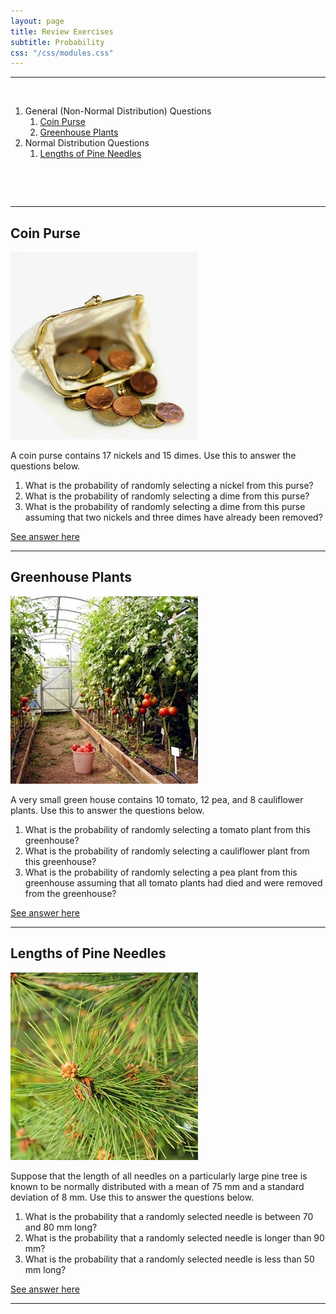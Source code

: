 ```yaml
---
layout: page
title: Review Exercises
subtitle: Probability
css: "/css/modules.css"
---
```


----

&nbsp;

1. General (Non-Normal Distribution) Questions
    1. [Coin Purse](#coin-purse)
    1. [Greenhouse Plants](#greenhouse-plants)
1. Normal Distribution Questions
    1. [Lengths of Pine Needles](#lengths-of-pine-needles)

&nbsp;

&nbsp;

----

## Coin Purse
<img src="zimgs/coin_purse.jpg" alt="Coin Purse" class="img-right">

A coin purse contains 17 nickels and 15 dimes. Use this to answer the questions below.

1. What is the probability of randomly selecting a nickel from this purse?
1. What is the probability of randomly selecting a dime from this purse?
1. What is the probability of randomly selecting a dime from this purse assuming that two nickels and three dimes have already been removed?

[See answer here](zRevExAns/Probability.html#coin-purse)

----

## Greenhouse Plants
<img src="zimgs/greenhouse.jpg" alt="Greenhouse" class="img-right">

A very small green house contains 10 tomato, 12 pea, and 8 cauliflower plants. Use this to answer the questions below. 

1. What is the probability of randomly selecting a tomato plant from this greenhouse?
1. What is the probability of randomly selecting a cauliflower plant from this greenhouse?
1. What is the probability of randomly selecting a pea plant from this greenhouse assuming that all tomato plants had died and were removed from the greenhouse?

[See answer here](zRevExAns/Probability.html#greenhouse-plants)

----

## Lengths of Pine Needles
<img src="zimgs/pine-needles.jpg" alt="Pine Needles" class="img-right">

Suppose that the length of all needles on a particularly large pine tree is known to be normally distributed with a mean of 75 mm and a standard deviation of 8 mm. Use this to answer the questions below.

1. What is the probability that a randomly selected needle is between 70 and 80 mm long?
1. What is the probability that a randomly selected needle is longer than 90 mm?
1. What is the probability that a randomly selected needle is less than 50 mm long?

[See answer here](zRevExAns/Probability.html#lengths-of-pine-needles)

----
